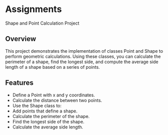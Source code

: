 # Assignments
Shape and Point Calculation Project

## Overview

This project demonstrates the implementation of classes Point and Shape to perform geometric calculations. Using these classes, you can calculate the perimeter of a shape, find the longest side, and compute the average side length of a shape based on a series of points.

## Features

- Define a Point with x and y coordinates.
- Calculate the distance between two points.
- Use the Shape class to:
- Add points that define a shape.
- Calculate the perimeter of the shape.
- Find the longest side of the shape.
- Calculate the average side length.
